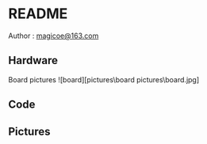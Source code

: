 # README
Author : magicoe@163.com

## Hardware
Board pictures
![board][pictures\board pictures\board.jpg]


## Code

## Pictures